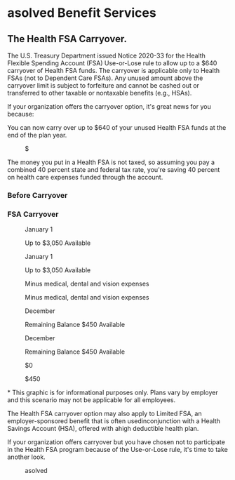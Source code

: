 # asolved Benefit Services


## The Health FSA Carryover.

The U.S. Treasury Department issued Notice 2020-33 for the Health
Flexible Spending Account (FSA) Use-or-Lose rule to allow up to a $640
carryover of Health FSA funds. The carryover is applicable only to Health
FSAs (not to Dependent Care FSAs). Any unused amount above the
carryover limit is subject to forfeiture and cannot be cashed out or
transferred to other taxable or nontaxable benefits (e.g., HSAs).


<figure>
</figure>


If your organization offers the carryover option, it's great news for you because:


<figure>
</figure>


You can now carry over up to $640 of your unused Health FSA funds at the end of the plan year.


<figure>

$

</figure>


The money you put in a Health FSA is not taxed, so assuming you pay a combined 40 percent state
and federal tax rate, you're saving 40 percent on health care expenses funded through the
account.


### Before Carryover


### FSA Carryover


<figure>

January 1

Up to $3,050
Available

January 1

Up to $3,050
Available

Minus medical, dental and vision expenses

Minus medical, dental and vision expenses

December

Remaining Balance
$450 Available

December

Remaining Balance
$450 Available

$0

$450

</figure>


\* This graphic is for informational purposes only. Plans vary by employer and this scenario may not be applicable for all employees.

The Health FSA carryover option may also apply to Limited FSA, an employer-sponsored benefit that is often
usedinconjunction with a Health Savings Account (HSA), offered with ahigh deductible health plan.

If your organization offers carryover but you have chosen not to participate in the Health FSA program
because of the Use-or-Lose rule, it's time to take another look.

<!-- PageFooter="copyright 2023 . www.isolvedbenefitservices.com" -->


<figure>

asolved

</figure>